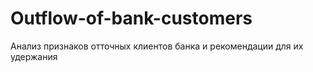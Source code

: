 # Outflow-of-bank-customers
Анализ признаков отточных клиентов банка и рекомендации для их удержания
